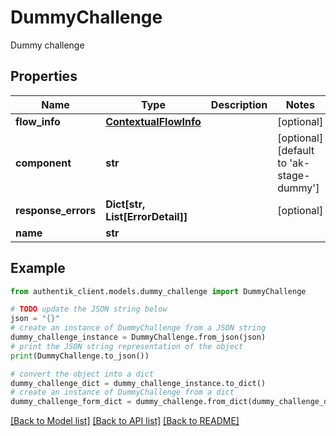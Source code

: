 # DummyChallenge

Dummy challenge

## Properties

Name | Type | Description | Notes
------------ | ------------- | ------------- | -------------
**flow_info** | [**ContextualFlowInfo**](ContextualFlowInfo.md) |  | [optional] 
**component** | **str** |  | [optional] [default to 'ak-stage-dummy']
**response_errors** | **Dict[str, List[ErrorDetail]]** |  | [optional] 
**name** | **str** |  | 

## Example

```python
from authentik_client.models.dummy_challenge import DummyChallenge

# TODO update the JSON string below
json = "{}"
# create an instance of DummyChallenge from a JSON string
dummy_challenge_instance = DummyChallenge.from_json(json)
# print the JSON string representation of the object
print(DummyChallenge.to_json())

# convert the object into a dict
dummy_challenge_dict = dummy_challenge_instance.to_dict()
# create an instance of DummyChallenge from a dict
dummy_challenge_form_dict = dummy_challenge.from_dict(dummy_challenge_dict)
```
[[Back to Model list]](../README.md#documentation-for-models) [[Back to API list]](../README.md#documentation-for-api-endpoints) [[Back to README]](../README.md)


